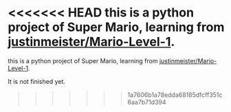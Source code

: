 <<<<<<< HEAD
this is a python project of Super Mario, learning from [justinmeister/Mario-Level-1](https://github.com/justinmeister/Mario-Level-1).
=======
this is a python project of Super Mario, learning from [justinmeister/Mario-Level-1](https://github.com/justinmeister/Mario-Level-1).

It is not finished yet.
>>>>>>> 1a7606b1a78edda68185dfcff351c6aa7b71d394
